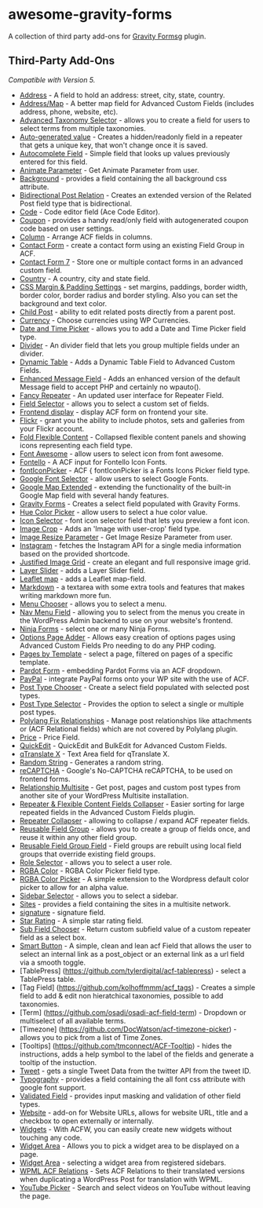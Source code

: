 # awesome-gravity-forms
A collection of third party add-ons for [Gravity Formsg](http://www.gravityforms.com/) plugin.

## Third-Party Add-Ons
*Compatible with Version 5.*

* [Address](https://github.com/strickdj/acf-field-address) - A field to hold an address: street, city, state, country.
* [Address/Map](https://github.com/chrisgoddard/acf-address-map-field) - A better map field for Advanced Custom Fields (includes address, phone, website, etc).
* [Advanced Taxonomy Selector](https://github.com/danielpataki/acf-advanced-taxonomy-selector) - allows you to create a field for users to select terms from multiple taxonomies.
* [Auto-generated value](https://github.com/andersthorborg/ACF-auto-generated-value) - Creates a hidden/readonly field in a repeater that gets a unique key, that won't change once it is saved.
* [Autocomplete Field](https://github.com/iambriansreed/Advanced-Custom-Fields-Autocomplete) - Simple field that looks up values previously entered for this field.
* [Animate Parameter](https://github.com/reyhoun/acf-animate-parameter) - Get Animate Parameter from user.
* [Background](https://github.com/reyhoun/acf-background) - provides a field containing the all background css attribute.
* [Bidirectional Post Relation](https://github.com/hereswhatidid/acf-2way-pr) - Creates an extended version of the Related Post field type that is bidirectional.
* [Code](https://github.com/mbovel/acf-code) - Code editor field (Ace Code Editor).
* [Coupon](https://github.com/matrunchyk/acf_coupon) - provides a handy read/only field with autogenerated coupon code based on user settings.
* [Column](https://github.com/tmconnect/ACF-Column-Field) - Arrange ACF fields in columns.
* [Contact Form](https://github.com/cpham/acf-contact-form) - create a contact form using an existing Field Group in ACF.
* [Contact Form 7](https://github.com/taylormsj/acf-cf7) - Store one or multiple contact forms in an advanced custom field.
* [Country](https://github.com/Vheissu/acf-country-field) - A country, city and state field.
* [CSS Margin & Padding Settings](https://github.com/tmconnect/ACF-CSS-Margin-Padding-Settings) - set margins, paddings, border width, border color, border radius and border styling. Also you can set the background and text color.
* [Child Post](https://github.com/lucasstark/acf-child-post-field) - ability to edit related posts directly from a parent post.
* [Currency](https://github.com/nekojira/wp-currencies) - Choose currencies using WP Currencies.
* [Date and Time Picker](https://github.com/soderlind/acf-field-date-time-picker) - allows you to add a Date and Time Picker field type.
* [Divider](https://github.com/Kreshnik/acf-divider-field) - An divider field that lets you group multiple fields under an divider.
* [Dynamic Table](https://github.com/Jeradin/acf-dynamic-table-field) - Adds a Dynamic Table Field to Advanced Custom Fields.
* [Enhanced Message Field](https://wordpress.org/plugins/acf-enhanced-message-field/) - Adds an enhanced version of the default Message field to accept PHP and certainly no wpauto().
* [Fancy Repeater](https://github.com/lucasstark/acf-fancy-repeater-field) - An updated user interface for Repeater Field.
* [Field Selector](https://github.com/danielpataki/acf-field_selector_field) - allows you to select a custom set of fields.
* [Frontend display](https://github.com/dadmor/ACF_frontend_display) - display ACF form on frontend your site.
* [Flickr](https://github.com/phuisman88/flickrfield) - grant you the ability to include photos, sets and galleries from your Flickr account.
* [Fold Flexible Content](https://github.com/urre/acf-fold-flexible) - Collapsed flexible content panels and showing icons representing each field type.
* [Font Awesome](https://wordpress.org/plugins/advanced-custom-fields-font-awesome/) - allow users to select icon from font awesome.
* [Fontello](https://github.com/aolin480/acf-fontello) - A ACF input for Fontello Icon Fonts.
* [fontIconPicker](https://github.com/micc83/acf-fonticonpicker) - ACF { fontIconPicker is a Fonts Icons Picker field type.
* [Google Font Selector](https://github.com/wp-plugins/acf-google-font-selector-field) - allow users to select Google Fonts.
* [Google Map Extended](https://github.com/codewahoo/acf-gme) - extending the functionality of the built-in Google Map field with several handy features.
* [Gravity Forms](https://github.com/stormuk/Gravity-Forms-ACF-Field) - Creates a select field populated with Gravity Forms.
* [Hue Color Picker](https://github.com/reyhoun/acf-hue-color-picker) - allow users to select a hue color value.
* [Icon Selector](https://github.com/Kreshnik/acf-field-icon-font) - font icon selector field that lets you preview a font icon.
* [Image Crop](https://github.com/andersthorborg/ACF-Image-Crop) - Adds an 'Image with user-crop' field type.
* [Image Resize Parameter](https://github.com/reyhoun/acf-image-resize-parameter) - Get Image Resize Parameter from user.
* [Instagram](https://github.com/francoiscote/acf-field-instagram) - fetches the Instagram API for a single media information based on the provided shortcode.
* [Justified Image Grid](https://github.com/tmconnect/ACF-Justified-Image-Grid) - create an elegant and full responsive image grid.
* [Layer Slider](https://github.com/tkin1235/acf-layer_slider) - adds a Layer Slider field.
* [Leaflet map](https://github.com/jensjns/acf-leaflet-field) - adds a Leaflet map-field.
* [Markdown](https://github.com/jensjns/acf-markdown-field) - a textarea with some extra tools and features that makes writing markdown more fun.
* [Menu Chooser](https://github.com/reyhoun/acf-menu-chooser) - allows you to select a menu.
* [Nav Menu Field](https://github.com/jgraup/advanced-custom-fields-nav-menu-field) - allowing you to select from the menus you create in the WordPress Admin backend to use on your website's frontend.
* [Ninja Forms](https://github.com/ChuckMac/ninja-forms-acf-field) - select one or many Ninja Forms.
* [Options Page Adder](https://github.com/Hube2/acf-options-page-adder) - Allows easy creation of options pages using Advanced Custom Fields Pro needing to do any PHP coding.
* [Pages by Template](https://github.com/jonathan-dejong/acf-pages-by-template) - select a page, filtered on pages of a specific template.
* [Pardot Form](https://github.com/adriangonzales/acf-pardot-forms) - embedding Pardot Forms via an ACF dropdown.
* [PayPal](https://github.com/mikerodriguez/acf-paypal-field) - integrate PayPal forms onto your WP site with the use of ACF.
* [Post Type Chooser](https://github.com/reyhoun/acf-post-type-chooser) - Create a select field populated with selected post types.
* [Post Type Selector](https://github.com/TimPerry/acf-post-type-selector) - Provides the option to select a single or multiple post types.
* [Polylang Fix Relationships](https://github.com/mcguffin/polylang-fix-relationships) - Manage post relationships like attachments or (ACF Relational fields) which are not covered by Polylang plugin.
* [Price](https://github.com/speccode/acf-field-price) - Price Field.
* [QuickEdit](https://github.com/mcguffin/acf-quick-edit-fields) - QuickEdit and BulkEdit for Advanced Custom Fields.
* [qTranslate X](https://github.com/alancwoo/acf-qtranslate-x-text-area) - Text Area field for qTranslate X.
* [Random String](https://github.com/lukechapman/acf-random-string-field) - Generates a random string.
* [reCAPTCHA](https://github.com/irvinlim/acf-recaptcha) - Google's No-CAPTCHA reCAPTCHA, to be used on frontend forms.
* [Relationship Multisite](https://github.com/tmconnect/acf-relationship-multisite) - Get post, pages and custom post types from another site of your WordPress Multisite installation.
* [Repeater & Flexible Content Fields Collapser](https://github.com/mrwweb/ACF-Repeater-Collapser) - Easier sorting for large repeated fields in the Advanced Custom Fields plugin.
* [Repeater Collapser](https://github.com/mcguffin/acf-repeater-collapser) - allowing to collapse / expand ACF repeater fields.
* [Reusable Field Group](https://github.com/tybruffy/ACF-Reusable-Field-Group) - allows you to create a group of fields once, and reuse it within any other field group.
* [Reusable Field Group Field](https://github.com/Hube2/acf-reusable-field-group-field) - Field groups are rebuilt using local field groups that override existing field groups.
* [Role Selector](https://github.com/danielpataki/acf-role_selector) - allows you to select a user role.
* [RGBA Color](https://github.com/reyhoun/acf-rgba-color) - RGBA Color Picker field type.
* [RGBA Color Picker](https://github.com/mosesdev/acf_rgba_color_picker) - A simple extension to the Wordpress default color picker to allow for an alpha value.
* [Sidebar Selector](https://github.com/danielpataki/acf-sidebar-selector) - allows you to select a sidebar.
* [Sites](https://github.com/jonathan-dejong/acf-sites) - provides a field containing the sites in a multisite network.
* [signature](https://github.com/AsmodeusNOIR/acf-signature) - signature field.
* [Star Rating](https://github.com/kevdotbadger/acf-star-rating) - A simple star rating field.
* [Sub Field Chooser](https://github.com/reyhoun/acf-subfield-chooser) - Return custom subfield value of a custom repeater field as a select box.
* [Smart Button](https://github.com/gillesgoetsch/acf-smart-button) - A simple, clean and lean acf Field that allows the user to select an internal link as a post_object or an external link as a url field via a smooth toggle.
* [TablePress] (https://github.com/tylerdigital/acf-tablepress) - select a TablePress table.
* [Tag Field] (https://github.com/kolhoffmmm/acf_tags) - Creates a simple field to add & edit non hieratchical taxonomies, possible to add taxonomies.
* [Term] (https://github.com/osadi/osadi-acf-field-term) - Dropdown or multiselect of all available terms.
* [Timezone] (https://github.com/DocWatson/acf-timezone-picker) - allows you to pick from a list of Time Zones.
* [Tooltips] (https://github.com/tmconnect/ACF-Tooltip) - hides the instructions, adds a help symbol to the label of the fields and generate a tooltip of the instuction.
* [Tweet](https://github.com/francoiscote/acf-field-tweet) - gets a single Tweet Data from the twitter API from the tweet ID.
* [Typography](https://github.com/reyhoun/acf-typography) - provides a field containing the all font css attribute with google font support.
* [Validated Field](https://wordpress.org/plugins/validated-field-for-acf/) - provides input masking and validation of other field types.
* [Website](https://github.com/Jeradin/acf-website-field) - add-on for Website URLs, allows for website URL, title and a checkbox to open externally or internally.
* [Widgets](http://acfwidgets.com/) - With ACFW, you can easily create new widgets without touching any code.
* [Widget Area](https://github.com/dustyf/acf-widget-area) - Allows you to pick a widget area to be displayed on a page.
* [Widget Area](https://github.com/bonnerl/acf-widget-area) - selecting a widget area from registered sidebars.
* [WPML ACF Relations](https://github.com/mcguffin/wpml-acf-relations) - Sets ACF Relations to their translated versions when duplicating a WordPress Post for translation with WPML.
* [YouTube Picker](https://github.com/airesvsg/acf-youtubepicker) - Search and select videos on YouTube without leaving the page.
